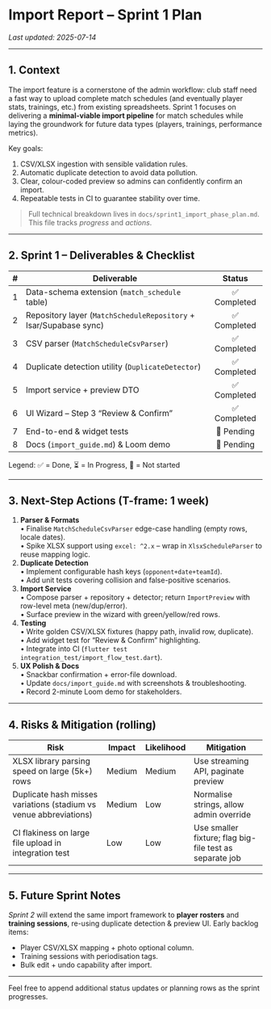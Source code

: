 # Import Report – Sprint 1 Plan

_Last updated: 2025-07-14_

---

## 1. Context  
The import feature is a cornerstone of the admin workflow: club staff need a fast way to upload complete match schedules (and eventually player stats, trainings, etc.) from existing spreadsheets.  Sprint&nbsp;1 focuses on delivering a **minimal-viable import pipeline** for match schedules while laying the groundwork for future data types (players, trainings, performance metrics).

Key goals:
1. CSV/XLSX ingestion with sensible validation rules.
2. Automatic duplicate detection to avoid data pollution.
3. Clear, colour-coded preview so admins can confidently confirm an import.
4. Repeatable tests in CI to guarantee stability over time.

> Full technical breakdown lives in `docs/sprint1_import_phase_plan.md`. This file tracks *progress* and *actions*.

---

## 2. Sprint&nbsp;1 – Deliverables & Checklist

| # | Deliverable | Status |
|---:|-------------|:-------:|
| 1 | Data-schema extension (`match_schedule` table) | ✅ Completed |
| 2 | Repository layer (`MatchScheduleRepository` + Isar/Supabase sync) | ✅ Completed |
| 3 | CSV parser (`MatchScheduleCsvParser`) | ✅ Completed |
| 4 | Duplicate detection utility (`DuplicateDetector`) | ✅ Completed |
| 5 | Import service + preview DTO | ✅ Completed |
| 6 | UI Wizard – Step 3 “Review & Confirm” | ✅ Completed |
| 7 | End-to-end & widget tests | 🔲 Pending |
| 8 | Docs (`import_guide.md`) & Loom demo | 🔲 Pending |

Legend: ✅ = Done, ⏳ = In Progress, 🔲 = Not started

---

## 3. Next-Step Actions (T-frame: 1 week)

1. **Parser & Formats**  
   • Finalise `MatchScheduleCsvParser` edge-case handling (empty rows, locale dates).  
   • Spike XLSX support using `excel: ^2.x` – wrap in `XlsxScheduleParser` to reuse mapping logic.
2. **Duplicate Detection**  
   • Implement configurable hash keys (`opponent+date+teamId`).  
   • Add unit tests covering collision and false-positive scenarios.
3. **Import Service**  
   • Compose parser + repository + detector; return `ImportPreview` with row-level meta (new/dup/error).  
   • Surface preview in the wizard with green/yellow/red rows.
4. **Testing**  
   • Write golden CSV/XLSX fixtures (happy path, invalid row, duplicate).  
   • Add widget test for “Review & Confirm” highlighting.  
   • Integrate into CI (`flutter test integration_test/import_flow_test.dart`).
5. **UX Polish & Docs**  
   • Snackbar confirmation + error-file download.  
   • Update `docs/import_guide.md` with screenshots & troubleshooting.  
   • Record 2-minute Loom demo for stakeholders.

---

## 4. Risks & Mitigation (rolling)

| Risk | Impact | Likelihood | Mitigation |
|------|--------|-----------|-----------|
| XLSX library parsing speed on large (5k+) rows | Medium | Medium | Use streaming API, paginate preview |
| Duplicate hash misses variations (stadium vs venue abbreviations) | Medium | Low | Normalise strings, allow admin override |
| CI flakiness on large file upload in integration test | Low | Low | Use smaller fixture; flag big-file test as separate job |

---

## 5. Future Sprint Notes

*Sprint 2* will extend the same import framework to **player rosters** and **training sessions**, re-using duplicate detection & preview UI.  Early backlog items:
- Player CSV/XLSX mapping + photo optional column.
- Training sessions with periodisation tags.
- Bulk edit + undo capability after import.

---

Feel free to append additional status updates or planning rows as the sprint progresses.